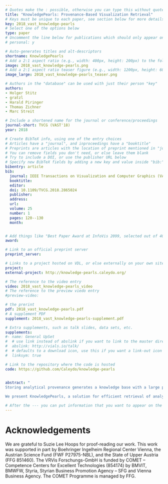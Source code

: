 ```yaml
---
# Quotes make the : possible, otherwise you can type this without quotes
title: "KnowledgePearls: Provenance-Based Visualization Retrieval"
# Keys must be unique to each paper, see section below for more details
key: 2018_vast_knowledge-pearls
# Select one of the options below
type: paper 
# Uncomment the line below for publications which should only appear on a personal webpage
# personal: y

# Auto-generates titles and alt-descriptors
shortname: KnowledgePearls
# Add a 2:1 aspect ratio (e.g., width: 400px, height: 200px) to the folder /assets/images/publications/
image: 2018_vast_knowledge-pearls.png
# Add a 2:1 aspect ratio teaser figure (e.g., width: 1200px, height: 600px) to the folder /assets/images/publications/
image_large: 2018_vast_knowledge-pearls_teaser.png

# Authors in the "database" can be used with just their person "key"
authors:
- Holger Stitz
- gratzl
- Harald Piringer
- Thomas Zichner
- Marc Streit

# Include a shortened name for the journal or conference/proceedings
journal-short: TVCG (VAST'18)
year: 2018

# Create BibTeX info, using one of the entry choices
# Articles have a "journal", and inproceedings have a "booktitle"
# Preprints are articles with the location of preprint mentioned in "journal"
# You can remove fields you don't need, or else leave them blank
# Try to include a DOI, or use the publisher URL below
# Specify new BibTeX fields by adding a new key and value inside "bib:"
bibentry: article
bib:
  journal: IEEE Transactions on Visualization and Computer Graphics (VAST '18)
  booktitle: 
  editor: 
  doi: 10.1109/TVCG.2018.2865024
  publisher:
  address: 
  url: 
  volume: 25
  number: 1
  pages: 120--130
  month:


# Add things like "Best Paper Award at InfoVis 2099, selected out of 4000 submissions"
award: 

# Link to an official preprint server
preprint_server: 

# Links to a project hosted on VDL, or else externally on your own site
project: 
external-project: http://knowledge-pearls.caleydo.org/

# The reference to the video entry
video: 2018_vast_knowledge-pearls_video
# The reference to the preview viedo entry
#preview-video:

# the prerint
pdf: 2018_vast_knowledge-pearls.pdf
# A supplement PDF
supplement: 2018_vast_knowledge-pearls-supplement.pdf

# Extra supplements, such as talk slides, data sets, etc.
supplements:
#- name: General UpSet
#  # use link instead of abslink if you want to link to the master directory
#  abslink: http://vials.io/talk/
#  # defaults to a download icon, use this if you want a link-out icon
#  linksym: true

# Link to the repository where the code is hosted
code: https://github.com/Caleydo/knowledge-pearls
 

abstract: "
Storing analytical provenance generates a knowledge base with a large potential for recalling previous results and guiding users in future analyses. However, without extensive manual creation of meta information and annotations by the users, search and retrieval of analysis states can become tedious.

We present KnowledgePearls, a solution for efficient retrieval of analysis states that are structured as provenance graphs containing automatically recorded user interactions and visualizations. As a core component, we describe a visual interface for querying and exploring analysis states based on their similarity to a partial definition of a requested analysis state. Depending on the use case, this definition may be provided explicitly by the user by formulating a search query or inferred from given reference states. We explain our approach using the example of efficient retrieval of demographic analyses by Hans Rosling and discuss our implementation for a fast look-up of previous states. Our approach is independent of the underlying visualization framework. We discuss the applicability for visualizations which are based on the declarative grammar Vega and we use a Vega-based implementation of Gapminder as guiding example. We additionally present a biomedical case study to illustrate how KnowledgePearls facilitates the exploration process by recalling states from earlier analyses."

# After the --- you can put information that you want to appear on the website using markdown formatting or HTML. A good example are acknowledgements, extra references, an erratum, etc.
---
```



# Acknowledgements

We are grateful to Suzie Lee Hoops for proof-reading our work. This work was supported in part by Boehringer Ingelheim Regional Center Vienna, the Austrian Science Fund (FWF P27975-NBL), and the State of Upper Austria (FFG 851460). The VRVis Forschungs-GmbH is funded by COMET – Competence Centers for Excellent Technologies (854174) by BMVIT, BMWFW, Styria, Styrian Business Promotion Agency – SFG and Vienna Business Agency. The COMET Programme is managed by FFG.
